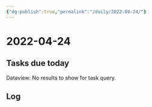 ```yaml
---
{"dg-publish":true,"permalink":"/daily/2022-04-24/"}
---
```


# 2022-04-24

## Tasks due today

<div><div class="dataview dataview-error-box"><p class="dataview dataview-error-message">Dataview: No results to show for task query.</p></div></div>

## Log